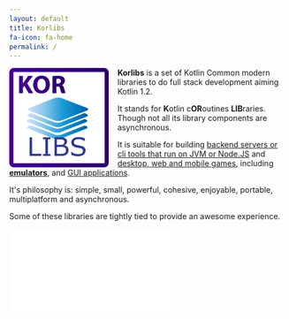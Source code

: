 ```yaml
---
layout: default
title: Korlibs
fa-icon: fa-home
permalink: /
---
```


<img src="/i/logos/korlibs.svg" width="180" height="180" style="float:left;margin-right:16px;"/>

**Korlibs** is a set of Kotlin Common modern libraries to do full stack development aiming Kotlin 1.2.

It stands for **K**otlin c**OR**outines **LIB**raries. Though not all its library components are asynchronous.

It is suitable for building [backend servers or cli tools that run on JVM or Node.JS](/korio) and [desktop, web and mobile games](/korge), including [**emulators**](https://github.com/kpspemu/kpspemu), and [GUI applications](/korui).

It's philosophy is: simple, small, powerful, cohesive, enjoyable, portable, multiplatform and asynchronous.

Some of these libraries are tightly tied to provide an awesome experience.

<embed src="korlibs-deps-tpl.svg" style="max-width:100%;" />

